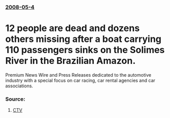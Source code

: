 ### [2008-05-4](/news/2008/05/4/index.md)

#  12 people are dead and dozens others missing after a boat carrying 110 passengers sinks on the Solimes River in the Brazilian Amazon. 

Premium News Wire and Press Releases dedicated to the automotive industry with a special focus on car racing, car rental agencies and car associations.


### Source:

1. [CTV](http://www.shabwahpress.net/vb/showthread.php?p=11844#post11844)
